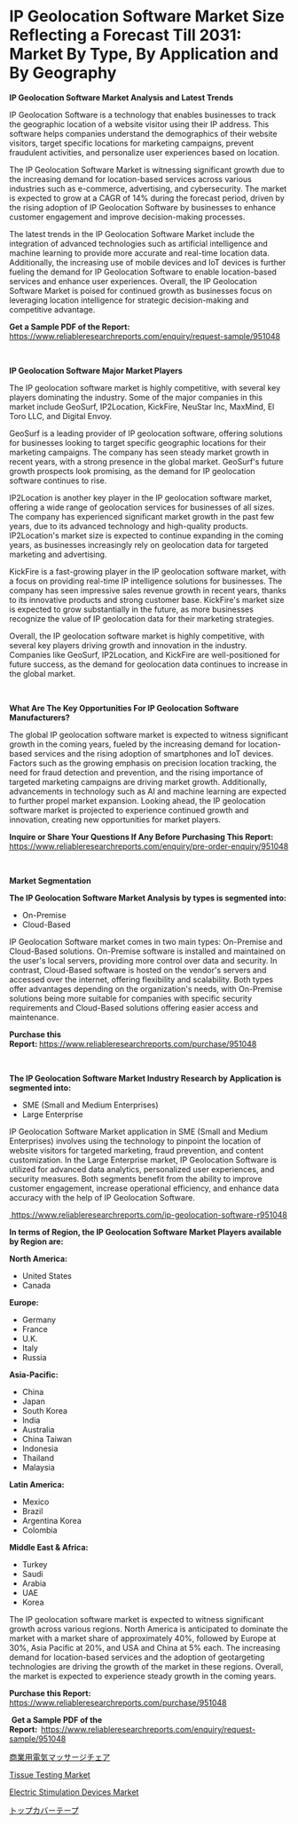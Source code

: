 <p><h1>IP Geolocation Software Market Size Reflecting a Forecast Till 2031: Market By Type, By Application and By Geography</h1></p><p><strong>IP Geolocation Software Market Analysis and Latest Trends</strong></p>
<p><p>IP Geolocation Software is a technology that enables businesses to track the geographic location of a website visitor using their IP address. This software helps companies understand the demographics of their website visitors, target specific locations for marketing campaigns, prevent fraudulent activities, and personalize user experiences based on location.</p><p>The IP Geolocation Software Market is witnessing significant growth due to the increasing demand for location-based services across various industries such as e-commerce, advertising, and cybersecurity. The market is expected to grow at a CAGR of 14% during the forecast period, driven by the rising adoption of IP Geolocation Software by businesses to enhance customer engagement and improve decision-making processes.</p><p>The latest trends in the IP Geolocation Software Market include the integration of advanced technologies such as artificial intelligence and machine learning to provide more accurate and real-time location data. Additionally, the increasing use of mobile devices and IoT devices is further fueling the demand for IP Geolocation Software to enable location-based services and enhance user experiences. Overall, the IP Geolocation Software Market is poised for continued growth as businesses focus on leveraging location intelligence for strategic decision-making and competitive advantage.</p></p>
<p><strong>Get a Sample PDF of the Report:&nbsp;</strong> <a href="https://www.reliableresearchreports.com/enquiry/request-sample/951048">https://www.reliableresearchreports.com/enquiry/request-sample/951048</a></p>
<p>&nbsp;</p>
<p><strong>IP Geolocation Software Major Market Players</strong></p>
<p><p>The IP geolocation software market is highly competitive, with several key players dominating the industry. Some of the major companies in this market include GeoSurf, IP2Location, KickFire, NeuStar Inc, MaxMind, El Toro LLC, and Digital Envoy. </p><p>GeoSurf is a leading provider of IP geolocation software, offering solutions for businesses looking to target specific geographic locations for their marketing campaigns. The company has seen steady market growth in recent years, with a strong presence in the global market. GeoSurf's future growth prospects look promising, as the demand for IP geolocation software continues to rise.</p><p>IP2Location is another key player in the IP geolocation software market, offering a wide range of geolocation services for businesses of all sizes. The company has experienced significant market growth in the past few years, due to its advanced technology and high-quality products. IP2Location's market size is expected to continue expanding in the coming years, as businesses increasingly rely on geolocation data for targeted marketing and advertising.</p><p>KickFire is a fast-growing player in the IP geolocation software market, with a focus on providing real-time IP intelligence solutions for businesses. The company has seen impressive sales revenue growth in recent years, thanks to its innovative products and strong customer base. KickFire's market size is expected to grow substantially in the future, as more businesses recognize the value of IP geolocation data for their marketing strategies.</p><p>Overall, the IP geolocation software market is highly competitive, with several key players driving growth and innovation in the industry. Companies like GeoSurf, IP2Location, and KickFire are well-positioned for future success, as the demand for geolocation data continues to increase in the global market.</p></p>
<p>&nbsp;</p>
<p><strong>What Are The Key Opportunities For IP Geolocation Software Manufacturers?</strong></p>
<p><p>The global IP geolocation software market is expected to witness significant growth in the coming years, fueled by the increasing demand for location-based services and the rising adoption of smartphones and IoT devices. Factors such as the growing emphasis on precision location tracking, the need for fraud detection and prevention, and the rising importance of targeted marketing campaigns are driving market growth. Additionally, advancements in technology such as AI and machine learning are expected to further propel market expansion. Looking ahead, the IP geolocation software market is projected to experience continued growth and innovation, creating new opportunities for market players.</p></p>
<p><strong>Inquire or Share Your Questions If Any Before Purchasing This Report:</strong> <a href="https://www.reliableresearchreports.com/enquiry/pre-order-enquiry/951048">https://www.reliableresearchreports.com/enquiry/pre-order-enquiry/951048</a></p>
<p>&nbsp;</p>
<p><strong>Market Segmentation</strong></p>
<p><strong>The IP Geolocation Software Market Analysis by types is segmented into:</strong></p>
<p><ul><li>On-Premise</li><li>Cloud-Based</li></ul></p>
<p><p>IP Geolocation Software market comes in two main types: On-Premise and Cloud-Based solutions. On-Premise software is installed and maintained on the user's local servers, providing more control over data and security. In contrast, Cloud-Based software is hosted on the vendor's servers and accessed over the internet, offering flexibility and scalability. Both types offer advantages depending on the organization's needs, with On-Premise solutions being more suitable for companies with specific security requirements and Cloud-Based solutions offering easier access and maintenance.</p></p>
<p><strong>Purchase this Report:&nbsp;</strong><a href="https://www.reliableresearchreports.com/purchase/951048">https://www.reliableresearchreports.com/purchase/951048</a></p>
<p>&nbsp;</p>
<p><strong>The IP Geolocation Software Market Industry Research by Application is segmented into:</strong></p>
<p><ul><li>SME (Small and Medium Enterprises)</li><li>Large Enterprise</li></ul></p>
<p><p>IP Geolocation Software Market application in SME (Small and Medium Enterprises) involves using the technology to pinpoint the location of website visitors for targeted marketing, fraud prevention, and content customization. In the Large Enterprise market, IP Geolocation Software is utilized for advanced data analytics, personalized user experiences, and security measures. Both segments benefit from the ability to improve customer engagement, increase operational efficiency, and enhance data accuracy with the help of IP Geolocation Software.</p></p>
<p><a href="https://www.reliableresearchreports.com/ip-geolocation-software-r951048">&nbsp;https://www.reliableresearchreports.com/ip-geolocation-software-r951048</a></p>
<p><strong>In terms of Region, the IP Geolocation Software Market Players available by Region are:</strong></p>
<p>
    <p> <strong> North America: </strong>
        <ul>
            <li>United States</li>
            <li>Canada</li>
        </ul>
        </p> 
    <p> <strong> Europe: </strong>
        <ul>
            <li>Germany</li>
            <li>France</li>
            <li>U.K.</li>
            <li>Italy</li>
            <li>Russia</li>
        </ul>
        </p> 
    <p> <strong> Asia-Pacific: </strong>
        <ul>
            <li>China</li>
            <li>Japan</li>
            <li>South Korea</li>
            <li>India</li>
            <li>Australia</li>
            <li>China Taiwan</li>
            <li>Indonesia</li>
            <li>Thailand</li>
            <li>Malaysia</li>
        </ul>
        </p> 
    <p> <strong> Latin America: </strong>
        <ul>
            <li>Mexico</li>
            <li>Brazil</li>
            <li>Argentina Korea</li>
            <li>Colombia</li>
        </ul>
        </p> 
    <p> <strong> Middle East & Africa: </strong>
        <ul>
            <li>Turkey</li>
            <li>Saudi</li>
            <li>Arabia</li>
            <li>UAE</li>
            <li>Korea</li>
        </ul>
    </p>
    </p>
<p><p>The IP geolocation software market is expected to witness significant growth across various regions. North America is anticipated to dominate the market with a market share of approximately 40%, followed by Europe at 30%, Asia Pacific at 20%, and USA and China at 5% each. The increasing demand for location-based services and the adoption of geotargeting technologies are driving the growth of the market in these regions. Overall, the market is expected to experience steady growth in the coming years.</p></p>
<p><strong>Purchase this Report: </strong><a href="https://www.reliableresearchreports.com/purchase/951048">https://www.reliableresearchreports.com/purchase/951048</a></p>
<p>&nbsp;<strong>Get a Sample PDF of the Report:&nbsp;&nbsp;</strong><a href="https://www.reliableresearchreports.com/enquiry/request-sample/951048">https://www.reliableresearchreports.com/enquiry/request-sample/951048</a></p>
<p><strong></strong></p>
<p><p><a href="https://github.com/klon646/Market-Research-Report-List-2/blob/main/3338986173765.md">商業用電気マッサージチェア</a></p><p><a href="https://github.com/singletonthaxterkelliehr2df/Market-Research-Report-List-3/blob/main/tissue-testing-market.md">Tissue Testing Market</a></p><p><a href="https://github.com/ashman753/Market-Research-Report-List-2/blob/main/electric-stimulation-devices-market.md">Electric Stimulation Devices Market</a></p><p><a href="https://github.com/EstaSprer20231/Market-Research-Report-List-2/blob/main/8111273173764.md">トップカバーテープ</a></p></p>